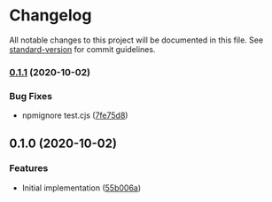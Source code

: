 # Changelog

All notable changes to this project will be documented in this file. See [standard-version](https://github.com/conventional-changelog/standard-version) for commit guidelines.

### [0.1.1](https://github.com/cfware/babel-replace-variable-init/compare/v0.1.0...v0.1.1) (2020-10-02)


### Bug Fixes

* npmignore test.cjs ([7fe75d8](https://github.com/cfware/babel-replace-variable-init/commit/7fe75d86fa438dbdd648164d2d195ad951fc16d2))

## 0.1.0 (2020-10-02)


### Features

* Initial implementation ([55b006a](https://github.com/cfware/babel-replace-variable-init/commit/55b006a735a5e0f2b87955f204787f3a000bfd6b))
